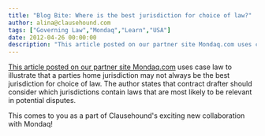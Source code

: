 ```yaml
---
title: "Blog Bite: Where is the best jurisdiction for choice of law?"
author: alina@clausehound.com
tags: ["Governing Law","Mondaq","Learn","USA"]
date: 2012-04-26 00:00:00
description: "This article posted on our partner site Mondaq.com uses case law to illustrate that a parties home jurisdiction may not always be the best jurisdiction for choice of law. The author states that contr..."
---
```


[This article posted on our partner site Mondaq.com](http://www.mondaq.com/unitedstates/x/174768/Franchising/Is+Your+Choice+Of+Law+Clause+The+Best+Choice+For+You) uses case law to illustrate that a parties home jurisdiction may not always be the best jurisdiction for choice of law. The author states that contract drafter should consider which jurisdictions contain laws that are most likely to be relevant in potential disputes.

This comes to you as a part of Clausehound's exciting new collaboration with Mondaq!